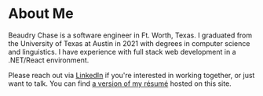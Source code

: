 
# About Me

Beaudry Chase is a software engineer in Ft. Worth, Texas. I graduated from the University of Texas at Austin in 2021 with degrees in computer science and linguistics. I have experience with full stack web development in a .NET/React environment.

Please reach out via [LinkedIn](https://www.linkedin.com/in/beaudry-chase/) if you're interested in working together, or just want to talk. You can find [a version of my résumé](/pdf/resume.pdf) hosted on this site.
